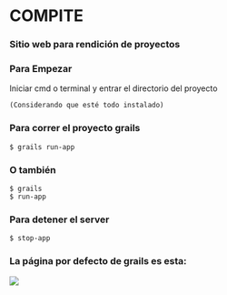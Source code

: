 # COMPITE
### Sitio web para rendición de proyectos

### Para Empezar
Iniciar cmd o terminal y entrar el directorio del proyecto

	(Considerando que esté todo instalado)

### Para correr el proyecto grails

    $ grails run-app

### O también

    $ grails
    $ run-app

### Para detener el server

	$ stop-app

### La página por defecto de grails es esta:

[![](http://docs.grails.org/latest/img/intropage.png)]()
